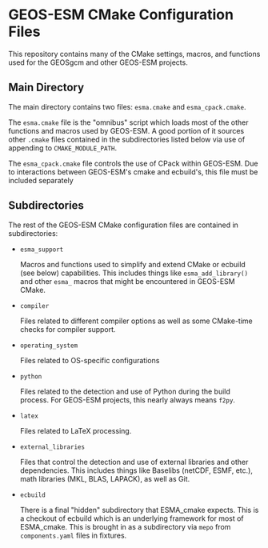 # GEOS-ESM CMake Configuration Files

This repository contains many of the CMake settings, macros, and functions used for the GEOSgcm and other GEOS-ESM projects. 

## Main Directory

The main directory contains two files: `esma.cmake` and `esma_cpack.cmake`.

The `esma.cmake` file is the "omnibus" script which loads most of the other functions and macros used by GEOS-ESM. A good portion of
it sources other `.cmake` files contained in the subdirectories listed below via
use of appending to `CMAKE_MODULE_PATH`.

The `esma_cpack.cmake` file controls the use of CPack within GEOS-ESM. Due to interactions between GEOS-ESM's cmake and ecbuild's,
this file must be included separately

## Subdirectories

The rest of the GEOS-ESM CMake configuration files are contained in subdirectories:

* `esma_support`

  Macros and functions used to simplify and extend CMake or ecbuild (see below) capabilities. This includes things like `esma_add_library()` and other `esma_` macros that might be encountered in GEOS-ESM CMake.

* `compiler`

  Files related to different compiler options as well as some CMake-time checks for compiler support.

* `operating_system`

  Files related to OS-specific configurations

* `python`

  Files related to the detection and use of Python during the build process. For GEOS-ESM projects, this nearly always means `f2py`.

* `latex`

  Files related to LaTeX processing.

* `external_libraries`

  Files that control the detection and use of external libraries and other dependencies. This includes things like Baselibs (netCDF, ESMF, etc.), math libraries (MKL, BLAS, LAPACK), as well as Git.

* `ecbuild`

  There is a final "hidden" subdirectory that ESMA_cmake expects. This is a checkout of ecbuild which is an underlying framework for most of ESMA_cmake.  This is brought in as a subdirectory via `mepo` from `components.yaml` files in fixtures. 